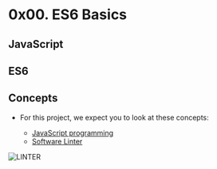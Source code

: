 # 0x00. ES6 Basics

## JavaScript

## ES6

## Concepts

- For this project, we expect you to look at these concepts:

	- [JavaScript programming](#javascript-programming)
	- [Software Linter](#software-linter)

![LINTER](https://private-user-images.githubusercontent.com/125453474/293857653-9addde3f-8461-4a69-8f35-deb69c78fe62.png?jwt=eyJhbGciOiJIUzI1NiIsInR5cCI6IkpXVCJ9.eyJpc3MiOiJnaXRodWIuY29tIiwiYXVkIjoicmF3LmdpdGh1YnVzZXJjb250ZW50LmNvbSIsImtleSI6ImtleTUiLCJleHAiOjE3MTkzOTk4NjYsIm5iZiI6MTcxOTM5OTU2NiwicGF0aCI6Ii8xMjU0NTM0NzQvMjkzODU3NjUzLTlhZGRkZTNmLTg0NjEtNGE2OS04ZjM1LWRlYjY5Yzc4ZmU2Mi5wbmc_WC1BbXotQWxnb3JpdGhtPUFXUzQtSE1BQy1TSEEyNTYmWC1BbXotQ3JlZGVudGlhbD1BS0lBVkNPRFlMU0E1M1BRSzRaQSUyRjIwMjQwNjI2JTJGdXMtZWFzdC0xJTJGczMlMkZhd3M0X3JlcXVlc3QmWC1BbXotRGF0ZT0yMDI0MDYyNlQxMDU5MjZaJlgtQW16LUV4cGlyZXM9MzAwJlgtQW16LVNpZ25hdHVyZT00MWQ1MWU4ZThkYjdhN2YyOTdlZDc5NjViYWJhNGJhNjEzYmRjNDVhMDE2YjNjNGM3M2YzNmE1ZTNiMWFlODVlJlgtQW16LVNpZ25lZEhlYWRlcnM9aG9zdCZhY3Rvcl9pZD0wJmtleV9pZD0wJnJlcG9faWQ9MCJ9.mR6pW4T-SFhw65-Ck2vVjUDhTj125OJR_9PsxBXA_Xw)